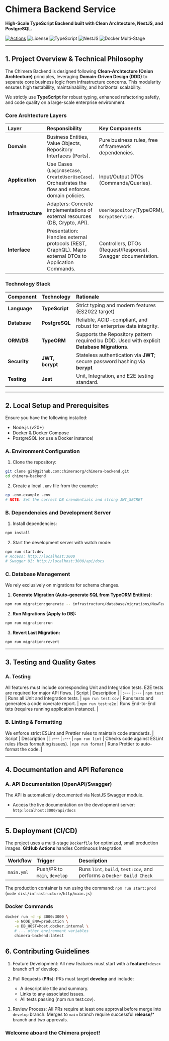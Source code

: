 # Chimera Backend Service

**High-Scale TypeScript Backend built with Clean Archtecture, NestJS, and PostgreSQL.**

[![Actions](https://github.com/chimeraorg/chimera-backend/actions/workflows/main.yml/badge.svg?branch=main)](https://github.com/chimeraorg/chimera-backend/actions/workflows/main.yml)
![License](https://img.shields.io/badge/License-MIT-red)
![TypeScript](https://img.shields.io/badge/Typescript-5.x-blue)
![NestJS](https://img.shields.io/badge/NestJS-10.x-red)
![Docker Multi-Stage](https://img.shields.io/badge/Docker-Multi--Stage-informational)

---

## 1. Project Overview & Technical Philosophy

The Chimera Backend is designed following **Clean-Archtecture (Onion Archtecture)** principles, leveraging **Domain-Driven Design (DDD)** to separate core business logic from infrastructure concerns. This modularity ensutes high testabillity, maintainability, and horizontal scalability.

We strictly use **TypeScript** for robust typing, enhanced refactoring safetly, and code quality on a large-scale enterprise environment.

### Core Archtecture Layers
| Layer | Responsibility | Key Components | 
| :--- | :--- | :--- |
|**Domain** | Business Entities, Value Objects, Repository Interfaces (Ports). | Pure business rules, free of framework dependencies. |
|**Application** | Use Cases (`LoginUseCase`, `CreateUserUseCase`). Orchestrates the flow and enforces domain policies. | Input/Output DTOs (Commands/Queries). |
| **Infrastructure** | Adapters: Concrete implementations of external resources (DB, Crypto, API). | `UserRepository`(TypeORM), `BcryptService`. |
| **Interface** | Presentation: Handles external protocols (REST, GraphQL). Maps external DTOs to Application Commands. | Controllers, DTOs (Request/Response). Swagger documentation. |

### Technology Stack
| Component | Technology | Rationale |
|    :---   |    :---    |    :---   |
| **Language** | **TypeScript** | Strict typing and modern features (ES2022 target) |
| **Database** | **PostgreSQL** | Reliable, ACID-compliant, and robust for enterprise data integrity. |
| **ORM/DB** | **TypeORM** | Supports the Repository pattern required bu DDD. Used with explicit **Database Migrations**.
| **Security** | **JWT, bcrypt** | Stateless authentication via **JWT**; secure password hashing via **bcrypt** |
| **Testing** | **Jest** | Unit, Integration, and E2E testing standard. |

---

## 2. Local Setup and Prerequisites

Ensure you have the following installed:
 * Node.js (v20+)
 * Docker & Docker Compose
 * PostgreSQL (or use a Docker instance)

### A. Environment Configuration

1. Clone the repository:
```bash
git clone git@github.com:chimeraorg/chimera-backend.git
cd chimera-backend
```

2. Create a local `.env` file from the example:
```bash
cp .env.example .env
# NOTE: Set the correct DB crendentials and strong JWT_SECRET
```

### B. Dependencies and Development Server

1. Install dependencies: 
```bash
npm install
```

2. Start the development server with watch mode:
```bash
npm run start:dev
# Access: http://localhost:3000
# Swagger UI: http://localhost:3000/api/docs
```

### C. Database Management

We rely exclusively on migrations for schema changes.

1. **Generate Migration (Auto-generate SQL from TypeORM Entities):**
```bash
npm run migration:generate -- infrastructure/database/migrations/NewFeatureSchema
```

2. **Run Migrations (Apply to DB):**
```bash
npm run migration:run
```

3. **Revert Last Migration:**
```bash
npm run migration:revert
```

---

## 3. Testing and Quality Gates


### A. Testing

All features must include corresponding Unit and Integration tests. E2E tests are required for major API flows.
| Script | Description |
| :--- | :--- |
`npm test` | Runs all Unit and Integration tests. |
`npm run test:cov` | Runs tests and generates a code coverate report. |
`npm run test:e2e` | Runs End-to-End tets (requires running application instance). |

### B. Linting & Formatting

We enforce strict ESLint and Prettier rules to maintain code standards.
| Script | Description |
| :--- | :--- |
`npm run lint` | Checks code against ESLint rules (fixes formatting issues). |
`npm run format` | Runs Prettier to auto-format the code. |

---

## 4. Documentation and API Reference

### A. API Documentation (OpenAPI/Swagger)

The API is automatically documented via NestJS Swagger module.

* Access the live documentation on the development server: `http:localhost:3000/api/docs`

---

## 5. Deployment (CI/CD)

The project uses a multi-stage `Dockerfile` for optimized, small production images. **GitHub Actions** handles Continuous Integration.

| Workflow | Trigger | Description |
| :--- | :--- | :--- |
|`main.yml` | Push/PR to `main`, `develop` | Runs `lint`, `build`, `test:cov`, and performs a `Docker Build Check`

The production container is run using the command: `npm run start:prod` (`node dist/infrastructure/http/main.js`)

### Docker Commands

```bash
docker run -d -p 3000:3000 \
    -e NODE_ENV=production \
    -e DB_HOST=host.docker.internal \
    # ... other environment variables
    chimera-backend:latest
```

## 6. Contributing Guidelines

1. Feature Development: All new features must start with a **feature/**`<desc>` branch off of develop.

2. Pull Requests (**PRs**): PRs must target **develop** and include:

    * A descriptible title and summary.
    * Links to any associated issues.
    * All tests passing (npm run test:cov).

3. Review Process: All PRs require at least one approval before merge into `develop` branch. Merges to `main` branch require successful **release/*** branch and two approvals.

### **Welcome aboard the Chimera project!**
